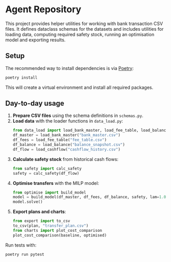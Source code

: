 # Agent Repository

This project provides helper utilities for working with bank transaction CSV files. It defines dataclass schemas for the datasets and includes utilities for loading data, computing required safety stock, running an optimisation model and exporting results.

## Setup

The recommended way to install dependencies is via [Poetry](https://python-poetry.org/):

```bash
poetry install
```

This will create a virtual environment and install all required packages.

## Day-to-day usage

1. **Prepare CSV files** using the schema definitions in `schemas.py`.
2. **Load data** with the loader functions in `data_load.py`:
   ```python
   from data_load import load_bank_master, load_fee_table, load_balance, load_cashflow
   df_master = load_bank_master("bank_master.csv")
   df_fees = load_fee_table("fee_table.csv")
   df_balance = load_balance("balance_snapshot.csv")
   df_flow = load_cashflow("cashflow_history.csv")
   ```
3. **Calculate safety stock** from historical cash flows:
   ```python
   from safety import calc_safety
   safety = calc_safety(df_flow)
   ```
4. **Optimise transfers** with the MILP model:
   ```python
   from optimise import build_model
   model = build_model(df_master, df_fees, df_balance, safety, lam=1.0)
   model.solve()
   ```
5. **Export plans and charts**:
   ```python
   from export import to_csv
   to_csv(plan, "transfer_plan.csv")
   from charts import plot_cost_comparison
   plot_cost_comparison(baseline, optimised)
   ```

Run tests with:

```bash
poetry run pytest
```

